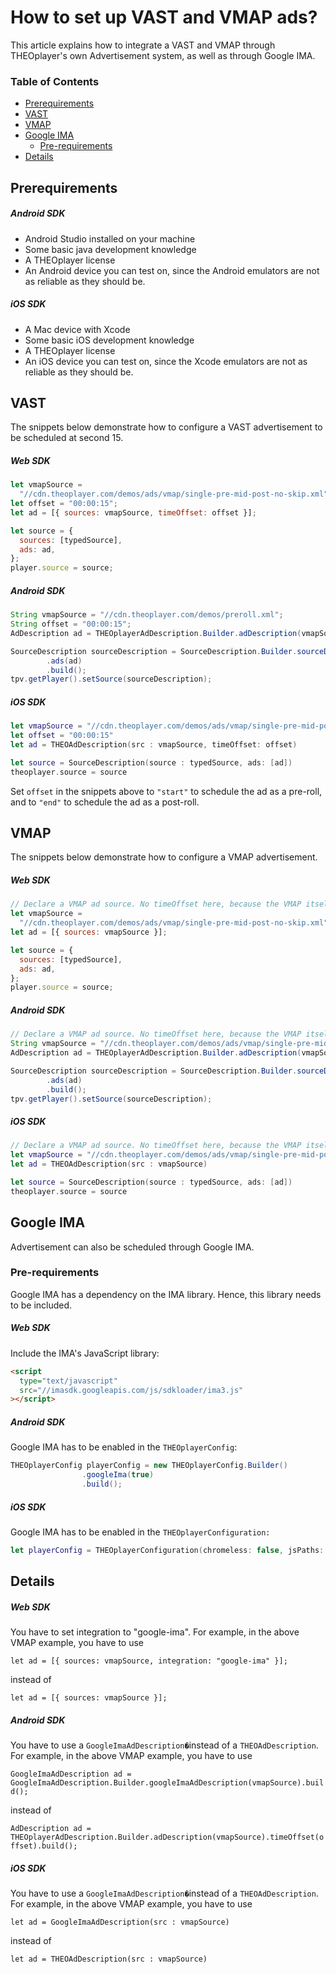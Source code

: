 # How to set up VAST and VMAP ads?

This article explains how to integrate a VAST and VMAP through THEOplayer's own Advertisement system, as well as through Google IMA.

### Table of Contents
- [Prerequirements](#prerequirements)
- [VAST](#vast)
- [VMAP](#vmap)
- [Google IMA](#google-ima)
  - [Pre-requirements](#pre-requirements)
- [Details](#details)


## Prerequirements

##### Android SDK

- Android Studio installed on your machine
- Some basic java development knowledge
- A THEOplayer license
- An Android device you can test on, since the Android emulators are not as reliable as they should be.

##### iOS SDK

- A Mac device with Xcode
- Some basic iOS development knowledge
- A THEOplayer license
- An iOS device you can test on, since the Xcode emulators are not as reliable as they should be.

## VAST

The snippets below demonstrate how to configure a VAST advertisement to be scheduled at second 15.

##### Web SDK

```js
let vmapSource =
  "//cdn.theoplayer.com/demos/ads/vmap/single-pre-mid-post-no-skip.xml";
let offset = "00:00:15";
let ad = [{ sources: vmapSource, timeOffset: offset }];

let source = {
  sources: [typedSource],
  ads: ad,
};
player.source = source;
```

##### Android SDK

```java
String vmapSource = "//cdn.theoplayer.com/demos/preroll.xml";
String offset = "00:00:15";
AdDescription ad = THEOplayerAdDescription.Builder.adDescription(vmapSource).timeOffset(offset).build();

SourceDescription sourceDescription = SourceDescription.Builder.sourceDescription(typedSource)
        .ads(ad)
        .build();
tpv.getPlayer().setSource(sourceDescription);
```

##### iOS SDK

```swift
let vmapSource = "//cdn.theoplayer.com/demos/ads/vmap/single-pre-mid-post-no-skip.xml"
let offset = "00:00:15"
let ad = THEOAdDescription(src : vmapSource, timeOffset: offset)

let source = SourceDescription(source : typedSource, ads: [ad])
theoplayer.source = source
```

Set `offset` in the snippets above to `"start"` to schedule the ad as a pre-roll, and to `"end"` to schedule the ad as a post-roll.

## VMAP

The snippets below demonstrate how to configure a VMAP advertisement.

##### Web SDK

```js
// Declare a VMAP ad source. No timeOffset here, because the VMAP itself arranges this.
let vmapSource =
  "//cdn.theoplayer.com/demos/ads/vmap/single-pre-mid-post-no-skip.xml";
let ad = [{ sources: vmapSource }];

let source = {
  sources: [typedSource],
  ads: ad,
};
player.source = source;
```

##### Android SDK

```java
// Declare a VMAP ad source. No timeOffset here, because the VMAP itself arranges this.
String vmapSource = "//cdn.theoplayer.com/demos/ads/vmap/single-pre-mid-post-no-skip.xml";
AdDescription ad = THEOplayerAdDescription.Builder.adDescription(vmapSource).build();

SourceDescription sourceDescription = SourceDescription.Builder.sourceDescription(typedSource)
        .ads(ad)
        .build();
tpv.getPlayer().setSource(sourceDescription);
```

##### iOS SDK

```swift
// Declare a VMAP ad source. No timeOffset here, because the VMAP itself arranges this.
let vmapSource = "//cdn.theoplayer.com/demos/ads/vmap/single-pre-mid-post-no-skip.xml"
let ad = THEOAdDescription(src : vmapSource)

let source = SourceDescription(source : typedSource, ads: [ad])
theoplayer.source = source
```

## Google IMA

Advertisement can also be scheduled through Google IMA.

### Pre-requirements

Google IMA has a dependency on the IMA library. Hence, this library needs to be included.

##### Web SDK

Include the IMA's JavaScript library:

```html
<script
  type="text/javascript"
  src="//imasdk.googleapis.com/js/sdkloader/ima3.js"
></script>
```

##### Android SDK

Google IMA has to be enabled in the `THEOplayerConfig`:

```java
THEOplayerConfig playerConfig = new THEOplayerConfig.Builder()
                .googleIma(true)
                .build();
```

##### iOS SDK

Google IMA has to be enabled in the `THEOplayerConfiguration:`

```swift
let playerConfig = THEOplayerConfiguration(chromeless: false, jsPaths: [], googleIMA: true, analytics : [])
```

## Details

##### Web SDK

You have to set integration to "google-ima". For example, in the above VMAP example, you have to use

`let ad = [{ sources: vmapSource, integration: "google-ima" }];`

instead of

`let ad = [{ sources: vmapSource }];`

##### Android SDK

You have to use a `GoogleImaAdDescription�`instead of a `THEOAdDescription`. For example, in the above VMAP example, you have to use

`GoogleImaAdDescription ad = GoogleImaAdDescription.Builder.googleImaAdDescription(vmapSource).build();`

instead of

`AdDescription ad = THEOplayerAdDescription.Builder.adDescription(vmapSource).timeOffset(offset).build();`

##### iOS SDK

You have to use a `GoogleImaAdDescription�`instead of a `THEOAdDescription`. For example, in the above VMAP example, you have to use

`let ad = GoogleImaAdDescription(src : vmapSource)`

instead of

`let ad = THEOAdDescription(src : vmapSource)`


